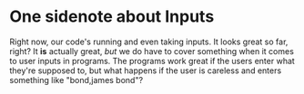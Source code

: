 # One sidenote about Inputs

Right now, our code's running and even taking inputs. It looks great so far, right? It **is** actually great, *but* we do have to cover something when it comes to user
inputs in programs. The programs work great if the users enter what they're supposed to, but what happens if the user is careless and enters something
like "bond,james bond"?
